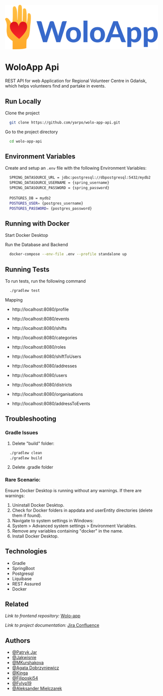 ![Logo](https://raw.githubusercontent.com/yarpo/wolo-app/e4cf379186c21a687389fc9755146fadbbef095c/src/images/logo.svg)

# WoloApp Api

REST API for web Application for Regional Volunteer Centre in Gdańsk, which helps volunteers find and partake in events.

## Run Locally

Clone the project

```bash
  git clone https://github.com/yarpo/wolo-app-api.git
```

Go to the project directory

```bash
  cd wolo-app-api
```

## Environment Variables

Create and setup an ```.env``` file with the following Environment Variables:
```bash
  SPRING_DATASOURCE_URL = jdbc:postgresql://dbpostgresql:5432/mydb2
  SPRING_DATASOURCE_USERNAME = {spring_username}
  SPRING_DATASOURCE_PASSWORD = {spring_password}

  POSTGRES_DB = mydb2
  POSTGRES_USER= {postgres_username}
  POSTGRES_PASSWORD= {postgres_password}
```

## Running with Docker

Start Docker Desktop

Run the Database and Backend

```bash
  docker-compose --env-file .env --profile standalone up
```

## Running Tests

To run tests, run the following command

```bash
  ./gradlew test
```

Mapping

- http://localhost:8080/profile

- http://localhost:8080/events

- http://localhost:8080/shifts

- http://localhost:8080/categories

- http://localhost:8080/roles

- http://localhost:8080/shiftToUsers

- http://localhost:8080/addresses

- http://localhost:8080/users

- http://localhost:8080/districts

- http://localhost:8080/organisations

- http://localhost:8080/addressToEvents

## Troubleshooting

### Gradle Issues

1. Delete "build" folder:

```bash
  ./gradlew clean
  ./gradlew build
```

2. Delete .gradle folder

### Rare Scenario:

Ensure Docker Desktop is running without any warnings. If there are warnings:
1. Uninstall Docker Desktop.
2. Check for Docker folders in appdata and userEntity directories (delete them if found).
3. Navigate to system settings in Windows:
4. System > Advanced system settings > Environment Variables.
5. Remove any variables containing "docker" in the name.
6. Install Docker Desktop.

## Technologies

- Gradle
- SpringBoot
- Postgresql
- Liquibase
- REST Assured
- Docker


## Related

 _Link to frontend repository:_
[Wolo-app](https://github.com/yarpo/wolo-app.git)

_Link to project documentation:_
[Jira Confluence](https://woloapp.atlassian.net/wiki/spaces/W/overview?homepageId=13795391)


## Authors

- [@Patryk Jar](https://github.com/yarpo)
- [@Jakwisnie](https://github.com/Jakwisnie)
- [@MKurshakova](https://github.com/MKurshakova)
- [@Agata Dobrzyniewicz](https://github.com/ayakiriya)
- [@Kinga](https://github.com/KinWaj)
- [@Filiposki54](https://github.com/Filiposki54)
- [@Fylyp19](https://github.com/Fylyp19)
- [@Aleksander Mielczarek](https://github.com/15465)
